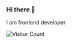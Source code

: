 ### Hi there 👋

I am frontend developer

![Visitor Count](https://profile-counter.glitch.me/{K4mino}/count.svg)
<!--
**K4mino/K4mino** is a ✨ _special_ ✨ repository because its `README.md` (this file) appears on your GitHub profile.


